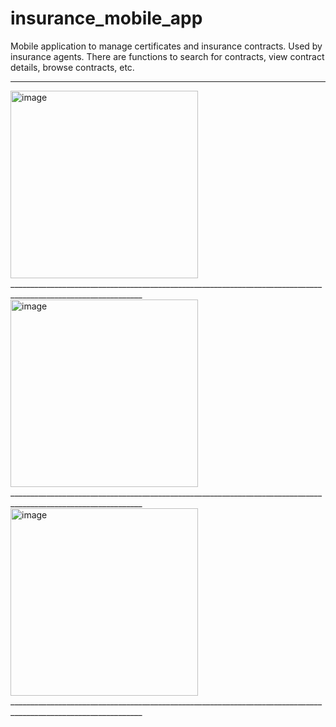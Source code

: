 # insurance_mobile_app
Mobile application to manage certificates and insurance contracts. Used by insurance agents. There are functions to search for contracts, view contract details, browse contracts, etc.
_______________________________________________________________________________________________________________
 <img src="https://github.com/simpledevteamvn/insurance_mobile_app/assets/171408811/519f311e-a02a-40c8-a4e5-1a1fd8c21cab" alt="image" height="300">
_______________________________________________________________________________________________________________
 <img src="https://github.com/simpledevteamvn/insurance_mobile_app/assets/171408811/4d7fa4a6-57aa-4b36-948b-f7cf82c6da9d" alt="image" height="300">
_______________________________________________________________________________________________________________
 <img src="https://github.com/simpledevteamvn/insurance_mobile_app/assets/171408811/a7f5178a-39aa-4e28-b01b-27b1d13e6be1" alt="image" height="300">
_______________________________________________________________________________________________________________



